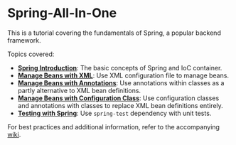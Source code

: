 # Spring-All-In-One

This is a tutorial covering the fundamentals of Spring, a popular backend framework.

Topics covered:

- [**Spring Introduction**](https://github.com/YugenFring/Spring-All-In-One/wiki/1.1-Technology-Architecture): The basic concepts of Spring and IoC container.
- [**Manage Beans with XML**](https://github.com/YugenFring/Spring-All-In-One/wiki/2.1-Mange-Beans-with-XML): Use XML configuration file to manage beans.
- [**Manage Beans with Annotations**](https://github.com/YugenFring/Spring-All-In-One/wiki/2.2-Manage-Beans-with-Annotations): Use annotations within classes as a partly alternative to XML bean definitions.
- [**Manage Beans with Configuration Class**](https://github.com/YugenFring/Spring-All-In-One/wiki/2.3-Manage-Beans-with-Configuration-Class): Use configuration classes and annotations with classes to replace XML bean definitions entirely.
- [**Testing with Spring**](https://github.com/YugenFring/Spring-All-In-One/wiki/2.4-Testing-with-Spring): Use `spring-test` dependency with unit tests. 

For best practices and additional information, refer to the accompanying [wiki](https://github.com/YugenFring/Spring-All-In-One/wiki).